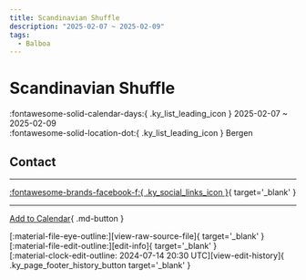 ```yaml
---
title: Scandinavian Shuffle
description: "2025-02-07 ~ 2025-02-09"
tags:
  - Balboa
---
```


# Scandinavian Shuffle 

:fontawesome-solid-calendar-days:{ .ky_list_leading_icon } 2025-02-07 ~ 2025-02-09  
:fontawesome-solid-location-dot:{ .ky_list_leading_icon } Bergen  

## Contact


---

 [:fontawesome-brands-facebook-f:{ .ky_social_links_icon }](https://www.facebook.com/events/s/scandinavian-shuffle-2025/1851242205320850){ target='_blank' }

---

[Add to Calendar](https://swing.news/ics/en/2025/no/scandinavian-shuffle-2025.ics){ .md-button }

<div class="ky_page_footer" markdown>
<div class="ky_page_footer_trailing" markdown="span">
[:material-file-eye-outline:][view-raw-source-file]{ target='_blank' }
[:material-file-edit-outline:][edit-info]{ target='_blank' }
</div>
<div class="ky_page_footer_leading" markdown="span">
[:material-clock-edit-outline: 2024-07-14 20:30 UTC][view-edit-history]{ .ky_page_footer_history_button target='_blank' }
</div>
</div>

[view-raw-source-file]: https://github.com/swingdance/events/blob/main/2025/no/scandinavian-shuffle-2025.json "View Raw Source File"
[edit-info]: https://github.com/swingdance/events/issues/new?assignees=&labels=update+event&projects=&template=03-update_entity.yml&title=%5B2025%2Fno%5D%20Scandinavian%20Shuffle&region=no&year=2025&id=scandinavian-shuffle-2025&name=Scandinavian%20Shuffle&org_id= "Edit Info"

[view-edit-history]: https://github.com/swingdance/events/commits/main/2025/no/scandinavian-shuffle-2025.json "View Edit History"
